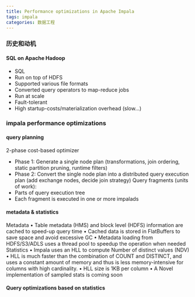 ```yaml
---
title: Performance optimizations in Apache Impala
tags: impala
categories: 数据工程
---
```

### 历史和动机
#### SQL on Apache Hadoop
* SQL
* Run on top of HDFS
* Supported various file formats
* Converted query operators to map-reduce jobs
* Run at scale
* Fault-tolerant
* High startup-costs/materialization overhead (slow...)

### impala performance optimizations
#### query planning
2-phase cost-based optimizer
* Phase 1: Generate a single node plan (transformations, join ordering, static partition pruning, runtime filters)
* Phase 2: Convert the single node plan into a distributed query execution plan (add exchange nodes, decide join strategy)
Query fragments (units of work):
* Parts of query execution tree
* Each fragment is executed in one or more impalads

<!-- More -->

#### metadata & statistics

Metadata
• Table metadata (HMS) and block level (HDFS) information are cached to speed-up query time
• Cached data is stored in FlatBuffers to save space and avoid excessive GC
• Metadata loading from HDFS/S3/ADLS uses a thread pool to speedup the operation when needed
Statistics
• Impala uses an HLL to compute Number of distinct values (NDV)
• HLL is much faster than the combination of COUNT and DISTINCT, and uses a constant amount of memory and thus is less memory-intensive for columns with high cardinality.
• HLL size is 1KB per column
• A Novel implementation of sampled stats is coming soon

#### Query optimizations based on statistics
